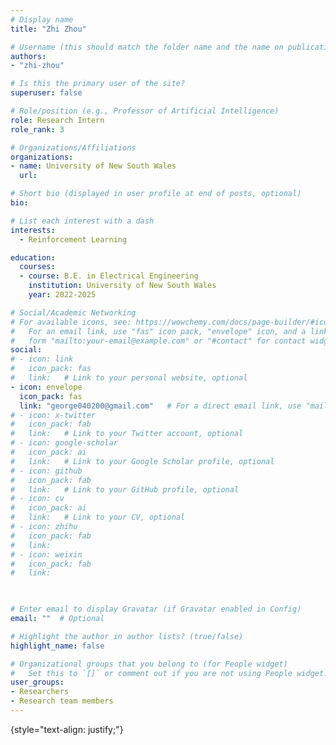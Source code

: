 ```yaml
---
# Display name
title: "Zhi Zhou"

# Username (this should match the folder name and the name on publications)
authors:
- "zhi-zhou"

# Is this the primary user of the site?
superuser: false

# Role/position (e.g., Professor of Artificial Intelligence)
role: Research Intern
role_rank: 3

# Organizations/Affiliations
organizations:
- name: University of New South Wales
  url: 

# Short bio (displayed in user profile at end of posts, optional)
bio: 

# List each interest with a dash
interests:
  - Reinforcement Learning

education:
  courses:
  - course: B.E. in Electrical Engineering
    institution: University of New South Wales
    year: 2022-2025

# Social/Academic Networking
# For available icons, see: https://wowchemy.com/docs/page-builder/#icons
#   For an email link, use "fas" icon pack, "envelope" icon, and a link in the
#   form "mailto:your-email@example.com" or "#contact" for contact widget.
social:
# - icon: link
#   icon_pack: fas
#   link:   # Link to your personal website, optional
- icon: envelope
  icon_pack: fas
  link: "george040200@gmail.com"   # For a direct email link, use "mailto:test@example.org".
# - icon: x-twitter
#   icon_pack: fab
#   link:   # Link to your Twitter account, optional
# - icon: google-scholar
#   icon_pack: ai
#   link:   # Link to your Google Scholar profile, optional
# - icon: github
#   icon_pack: fab
#   link:   # Link to your GitHub profile, optional
# - icon: cv
#   icon_pack: ai
#   link:   # Link to your CV, optional
# - icon: zhihu
#   icon_pack: fab
#   link: 
# - icon: weixin
#   icon_pack: fab
#   link: 
  


# Enter email to display Gravatar (if Gravatar enabled in Config)
email: ""  # Optional

# Highlight the author in author lists? (true/false)
highlight_name: false

# Organizational groups that you belong to (for People widget)
#   Set this to `[]` or comment out if you are not using People widget.
user_groups:
- Researchers
- Research team members
---
```

<!-- I am currently a ...... (This is optional) -->
{style="text-align: justify;"}
